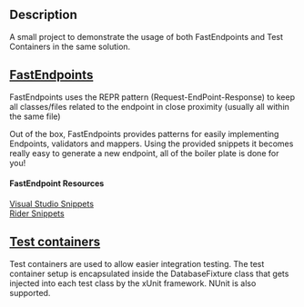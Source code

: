 ## Description

A small project to demonstrate the usage of both FastEndpoints and Test Containers in the same solution.
## [FastEndpoints](https://fast-endpoints.com/)<br/>
FastEndpoints uses the REPR pattern (Request-EndPoint-Response) to keep all classes/files related to the endpoint in close proximity (usually all within the same file)

Out of the box, FastEndpoints provides patterns for easily implementing Endpoints, validators and mappers. Using the provided snippets it becomes really easy to generate a new endpoint, all of the boiler plate is done for you!
#### FastEndpoint Resources
[Visual Studio Snippets](https://fast-endpoints.com/docs/scaffolding#feature-scaffolding)<br/>
[Rider Snippets](https://gist.github.com/dj-nitehawk/6493cb85bf3bb20aad5d2fd7814bad15)

## [Test containers](https://testcontainers.com/)
Test containers are used to allow easier integration testing. The test container setup is encapsulated inside the DatabaseFixture class that gets injected into each test class by the xUnit framework. NUnit is also supported.
